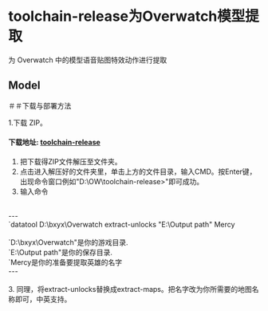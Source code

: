 # toolchain-release为Overwatch模型提取

为 Overwatch 中的模型语音贴图特效动作进行提取

## Model

＃＃下载与部署方法

1.下载 ZIP。
#### 下载地址: [toolchain-release](https://codeload.github.com/siyu196/toolchain-release/zip/refs/heads/main)
1. 把下载得ZIP文件解压至文件夹。
1. 点击进入解压好的文件夹里，单击上方的文件目录，输入CMD。按Enter键，出现命令窗口例如"D:\OW\toolchain-release>"即可成功。
2. 输入命令
</br>
---</br>
`datatool D:\bxyx\Overwatch extract-unlocks "E:\Output path" Mercy
</br>
</br>
`D:\bxyx\Overwatch"是你的游戏目录.
</br>
`E:\Output path"是你的保存目录.
</br>
`Mercy是你的准备要提取英雄的名字
</br>---
</br></br> 
3. 同理，将extract-unlocks替换成extract-maps。把名字改为你所需要的地图名称即可，中英支持。 
         
